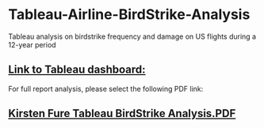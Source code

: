 # Tableau-Airline-BirdStrike-Analysis
Tableau analysis on birdstrike frequency and damage on US flights during a 12-year period

## [Link to Tableau dashboard: ](https://public.tableau.com/app/profile/kirsten.fure/viz/BirdStrikesAnalysis/Dashboard1)
For full report analysis, please select the following PDF link: 
## [Kirsten Fure Tableau BirdStrike Analysis.PDF](https://github.com/kfure/Tableau-Airline-BirdStrike-Analysis/blob/2aad1c3bfbb93e2125432b444d889745b639827b/Kirsten_Fure_Tableau_BirdStrike_Analysis.pdf)

